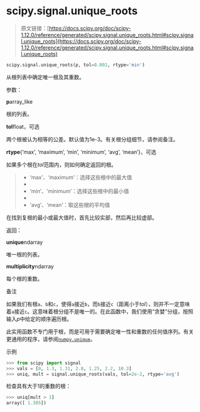 # scipy.signal.unique_roots

> 原文链接：[https://docs.scipy.org/doc/scipy-1.12.0/reference/generated/scipy.signal.unique_roots.html#scipy.signal.unique_roots](https://docs.scipy.org/doc/scipy-1.12.0/reference/generated/scipy.signal.unique_roots.html#scipy.signal.unique_roots)

```py
scipy.signal.unique_roots(p, tol=0.001, rtype='min')
```

从根列表中确定唯一根及其重数。

参数：

**p**array_like

根的列表。

**tol**float，可选

两个根被认为相等的公差。默认值为1e-3。有关根分组细节，请参阅备注。

**rtype**{‘max’, ‘maximum’, ‘min’, ‘minimum’, ‘avg’, ‘mean’}，可选

如果多个根在*tol*范围内，则如何确定返回的根。

> +   ‘max’、‘maximum’：选择这些根中的最大值
> +   
> +   ‘min’、‘minimum’：选择这些根中的最小值
> +   
> +   ‘avg’、‘mean’：取这些根的平均值

在找到复根的最小或最大值时，首先比较实部，然后再比较虚部。

返回：

**unique**ndarray

唯一根的列表。

**multiplicity**ndarray

每个根的重数。

备注

如果我们有根`a`、`b`和`c`，使得`a`接近`b`，而`b`接近`c`（距离小于*tol*），则并不一定意味着`a`接近`c`。这意味着根分组不是唯一的。在此函数中，我们使用“贪婪”分组，按照输入*p*中给定的顺序遍历根。

此实用函数不专门用于根，而是可用于需要确定唯一性和重数的任何值序列。有关更通用的程序，请参阅[`numpy.unique`](https://numpy.org/devdocs/reference/generated/numpy.unique.html#numpy.unique "(在NumPy v2.0.dev0中)")。

示例

```py
>>> from scipy import signal
>>> vals = [0, 1.3, 1.31, 2.8, 1.25, 2.2, 10.3]
>>> uniq, mult = signal.unique_roots(vals, tol=2e-2, rtype='avg') 
```

检查具有大于1的重数的根：

```py
>>> uniq[mult > 1]
array([ 1.305]) 
```
